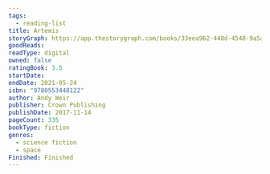 ```yaml
---
tags:
  - reading-list
title: Artemis
storyGraph: https://app.thestorygraph.com/books/33eea962-448d-4548-9a5a-46755c2afe6f
goodReads:
readType: digital
owned: false
ratingBook: 3.5
startDate:
endDate: 2021-05-24
isbn: "9780553448122"
author: Andy Weir
publisher: Crown Publishing
publishDate: 2017-11-14
pageCount: 335
bookType: fiction
genres:
  - science fiction
  - space
Finished: Finished
---
```


